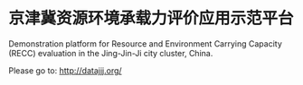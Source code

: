 # 京津冀资源环境承载力评价应用示范平台
Demonstration platform for Resource and Environment Carrying Capacity (RECC) evaluation in the Jing-Jin-Ji city cluster, China.

Please go to: http://datajjj.org/

